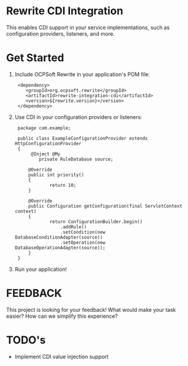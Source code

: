 Rewrite CDI Integration
=================================================

This enables CDI support in your service implementations, such as configuration providers, listeners, and more.

Get Started
==========

1. Include OCPSoft Rewrite in your application's POM file:

        <dependency>
           <groupId>org.ocpsoft.rewrite</groupId>
           <artifactId>rewrite-integration-cdi</artifactId>
           <version>${rewrite.version}</version>
        </dependency>

2. Use CDI in your configuration providers or listeners:

	    package com.example;
    
	    public class ExampleConfigurationProvider extends HttpConfigurationProvider
	    {
             @Inject @My
			    private RuleDatabase source;
    
   		    @Override
   		    public int priority()
   		    {
      			    return 10;
   		    }
    
   		    @Override
   		    public Configuration getConfiguration(final ServletContext context)
   		    {
     	 		    return ConfigurationBuilder.begin()
               		    .addRule()
               		    .setCondition(new DatabaseConditionAdapter(source)) 
	               	    .setOperation(new DatabaseOperationAdapter(source));
		    }
	    }
    
3. Run your application!

FEEDBACK
========

This project is looking for your feedback! What would make your task easier? How can we simplify this experience?

TODO's
======

 * Implement CDI value injection support
